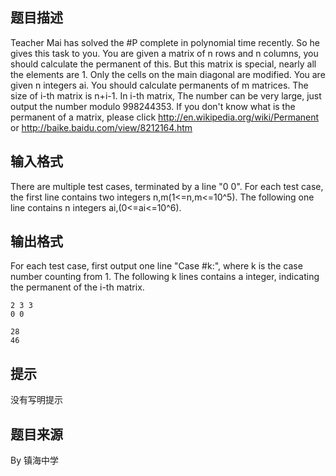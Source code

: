 


## 题目描述
Teacher Mai has solved the #P complete in polynomial time recently.
So he gives this task to you. You are given a matrix of n rows and n columns, you should calculate the permanent of this.
But this matrix is special, nearly all the elements are 1. Only the cells on the main diagonal are modified.
You are given n integers ai. You should calculate permanents of m matrices. The size of i-th matrix is n+i-1.
In i-th matrix,
The number can be very large, just output the number modulo 998244353.
If you don't know what is the permanent of a matrix, please click http://en.wikipedia.org/wiki/Permanent or http://baike.baidu.com/view/8212164.htm
## 输入格式
There are multiple test cases, terminated by a line "0 0".
For each test case, the first line contains two integers n,m(1<=n,m<=10^5).
The following one line contains n integers ai,(0<=ai<=10^6).
## 输出格式
For each test case, first output one line "Case #k:", where k is the case number counting from 1.
The following k lines contains a integer, indicating the permanent of the i-th matrix.

```input13 2
2 3 3
0 0

```

```output1Case #1:
28
46
```

## 提示
没有写明提示
## 题目来源
By 镇海中学


